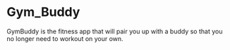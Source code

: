 # Gym_Buddy
GymBuddy is the fitness app that will pair you up with a buddy so that you no longer need to workout on your own. 
